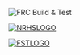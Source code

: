 ![FRC Build & Test](https://github.com/dillontherrien/7913-FRC-2022/workflows/FRC%20Build%20&%20Test/badge.svg) 

[![NRHSLOGO](https://lh3.googleusercontent.com/t4-KxOEeb5wxlxhaBxAKqMa0-10pclo7jkWkgu-tI4QGs94K1B6l-T_ub9RmbcY1Lve0lny9pUC03l7jXYWNrbLGKtWvWuWShIw5vkDHQ21tSuHO=w1280)](https://nrhs.sau4.org/)

[![FSTLOGO](https://www.fst.com/-/media/images/branding/logo_freudenberg.svg)](https://www.fst.com/)